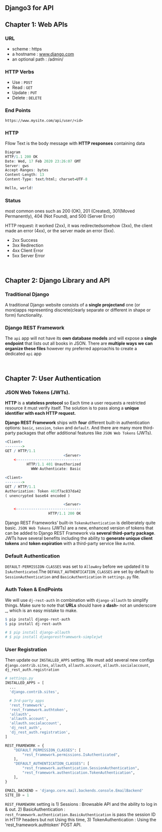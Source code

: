 ## Django3 for API

## Chapter 1: Web APIs

### URL

- scheme : https
- a hostname : www.django.com
- an optional path : /admin/

### HTTP Verbs

- Use : `POST`
- Read : `GET`
- Update : `PUT`
- Delete : `DELETE`

### End Points

`https://www.mysite.com/api/user/<id>`

### HTTP

Fllow Text is the body message with **HTTP responses** containing data

```r
Diagram
HTTP/1.1 200 OK
Date: Wed, 17 Feb 2020 23:26:07 GMT
Server: gws
Accept-Ranges: bytes
Content-Length: 13
Content-Type: text/html; charset=UTF-8

Hello, world!
```

### Status

most common ones such as 200 (OK), 201 (Created), 301(Moved Permanently), 404 (Not Found), and 500 (Server Error)

HTTP request: it worked (2xx), it was redirectedsomehow (3xx), the client made an error (4xx), or the server made an error (5xx).

- 2xx Success
- 3xx Redirection
- 4xx Client Error
- 5xx Server Error

<br/>

## Chapter 2: Django Library and API

### Traditional Django

A traditional Django website consists of a **single projectand** one (or more)apps representing discrete(clearly separate or different in shape or form) functionality.

### Django REST Framework

The `api` app will not have its **own database models** and will expose a **single endpoint** that lists out all books in JSON. There are **multiple ways we can organize these files** however my preferred approachis to create a dedicated `api` app

<br/>

## Chapter 7: User Authentication

### JSON Web Tokens (JWTs).

**HTTP** is a **stateless protocol** so Each time a user requests a restricted resource it must verify itself. The solution is to pass along a **unique identifier with each HTTP request.**

**Django REST Framework** ships with **four** different built-in authentication options: `basic`, `session`, `token` and `default`. And there are many more third-party packages that offer additional features like `JSON Web Tokens` (JWTs).

```r
<Client>
-------->
GET / HTTP/1.1
                           <Server>
    <------------------------------
          HTTP/1.1 401 Unauthorized
            WWW-Authenticate: Basic

<Client>
-------->
GET / HTTP/1.1
Authorization: Token 401f7ac837da42
( unencrypted base64 encoded )

                           <Server>
    <------------------------------
                    HTTP/1.1 200 OK
```

Django REST Frameworks’ built-in `TokenAuthentication` is deliberately quite basic. `JSON Web Tokens` (JWTs) are a new, enhanced version of tokens that can be added to Django REST Framework via **several third-party package**. JWTs have several benefits including the ability to **generate unique client tokens** and **token expiration** with a third-party service like `Auth0`.

### Default Authentication

`DEFAULT-PERMISSION-CLASSES` was set to `AllowAny` before we updated it to `IsAuthenticated`.The `DEFAULT_AUTHENTICATION_CLASSES` are set by default to `SessionAuthentication` and `BasicAuthentication` in `settings.py` file.

### Auth Token & EndPoints

We will use `dj-rest-auth` in combination with `django-allauth` to simplify things. Make sure to note that **URLs** should have a **dash-** not an underscore \_, which is an easy mistake to make.

```r
$ pip install django-rest-auth
$ pip install dj-rest-auth

# $ pip install django-allauth
# $ pip install djangorestframework-simplejwt
```

### User Registration

Then update our `INSTALLED_APPS` setting. We must add several new configs `django.contrib.sites`, `allauth`, `allauth.account`, `allauth.socialaccount`, `dj_rest_auth.registration`

```python
# settings.py
INSTALLED_APPS = [
  ...
  'django.contrib.sites',

  # 3rd-party apps
  'rest_framework',
  'rest_framework.authtoken',
  'allauth',
  'allauth.account',
  'allauth.socialaccount',
  'dj_rest_auth',
  'dj_rest_auth.registration',
]

REST_FRAMEWORK = {
    "DEFAULT_PERMISSION_CLASSES": [
        "rest_framework.permissions.IsAuthenticated",
    ],
    "DEFAULT_AUTHENTICATION_CLASSES": [
        "rest_framework.authentication.SessionAuthentication",
        "rest_framework.authentication.TokenAuthentication",
    ],
}

EMAIL_BACKEND = 'django.core.mail.backends.console.EmailBackend'
SITE_ID = 1

```

`REST_FRAMEWORK` setting is 1) Sessions : Browsable API and the ability to log in & out. 2) BasicAuthentication : `rest_framework.authentication.BasicAuthentication` is pass the session ID in HTTP headers but not Using this time, 3) TokenAuthentication : Using the 'rest_framework.authtoken' POST API.

